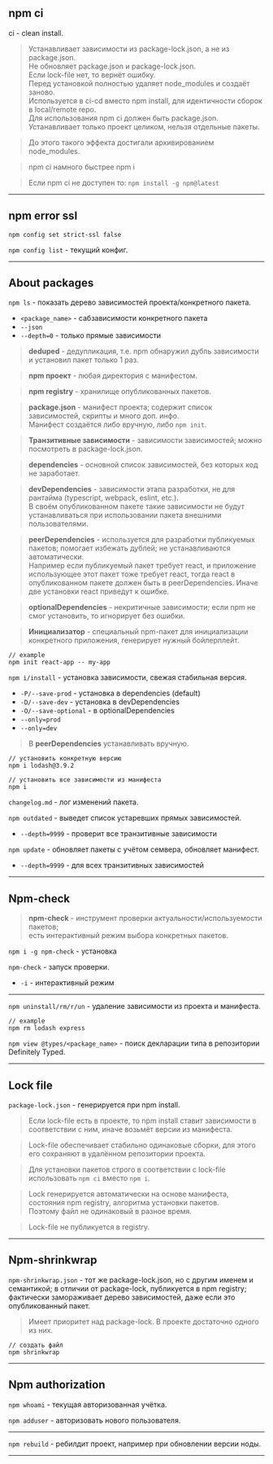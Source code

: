 ## npm ci

ci - clean install.

> Устанавливает зависимости из package-lock.json, а не из package.json.   
> Не обновляет package.json и package-lock.json.  
> Если lock-file нет, то вернёт ошибку.  
> Перед установкой полностью удаляет node_modules и создаёт заново.  
> Используется в ci-cd вместо npm install, для идентичности сборок в local/remote repo.  
> Для использования npm ci должен быть package.json.  
> Устанавливает только проект целиком, нельзя отдельные пакеты.  

> До этого такого эффекта достигали архивированием node_modules.

> npm ci намного быстрее npm i

> Если npm ci не доступен то: `npm install -g npm@latest`

___

## npm error ssl

`npm config set strict-ssl false`

`npm config list` - текущий конфиг.

___

## About packages

`npm ls` - показать дерево зависимостей проекта/конкретного пакета.
  - `<package_name>` - сабзависимости конкретного пакета
  - `--json`
  - `--depth=0` - только прямые зависимости

> **deduped** - дедупликация, т.е. npm обнаружил дубль зависимости и установил пакет только 1 раз.

> **npm проект** - любая директория с манифестом.

> **npm registry** - хранилище опубликованных пакетов.

> **package.json** - манифест проекта; содержит список зависимостей, скрипты и много доп. инфо.  
> Манифест создаётся либо вручную, либо `npm init`.

> **Транзитивные зависимости** - зависимости зависимостей; можно посмотреть в package-lock.json.

> **dependencies** - основной список зависимостей, без которых код не заработает.

> **devDependencies** - зависимости этапа разработки, не для рантайма (typescript, webpack, eslint, etc.).  
> В своём опубликованном пакете такие зависимости не будут устанавливаться при использовании пакета внешними пользователями.

> **peerDependencies** - используется для разработки публикуемых пакетов; помогает избежать дублей; не устанавливаются автоматически.  
> Например если публикуемый пакет требует react, и приложение использующее этот пакет тоже требует react, тогда react в опубликованном пакете должен быть в peerDependencies. Иначе две установки react приведут к ошибке.

> **optionalDependencies** - некритичные зависимости; если npm не смог установить, то игнорирует без ошибки.

> **Инициализатор** - специальный npm-пакет для инициализации конкретного приложения, генерирует нужный бойлерплейт.
```
// example
npm init react-app -- my-app
```

`npm i/install` - установка зависимости, свежая стабильная версия.
  - `-P/--save-prod` - установка в dependencies (default)
  - `-D/--save-dev` - установка в devDependencies
  - `-O/--save-optional` - в optionalDependencies
  - `--only=prod`
  - `--only=dev`

> В **peerDependencies** устанавливать вручную.

```
// установить конкретную версию
npm i lodash@3.9.2

// установить все зависимости из манифеста
npm i
```

`changelog.md` - лог изменений пакета.

`npm outdated` - выведет список устаревших прямых зависимостей.
  - `--depth=9999` - проверит все транзитивные зависимости

`npm update` - обновляет пакеты с учётом семвера, обновляет манифест.
  - `--depth=9999` - для всех транзитивных зависимостей

___

## Npm-check

> **npm-check** - инструмент проверки актуальности/используемости пакетов;  
> есть интерактивный режим выбора конкретных пакетов.

`npm i -g npm-check` - установка

`npm-check` - запуск проверки.
  - `-i` - интерактивный режим

___

`npm uninstall/rm/r/un` - удаление зависимости из проекта и манифеста.

```
// example
npm rm lodash express
```

`npm view @types/<package_name>` - поиск декларации типа в репозитории Definitely Typed.

___

## Lock file

`package-lock.json` - генерируется при npm install.

> Если lock-file есть в проекте, то npm install ставит зависимости в соответствии с ним, иначе возьмёт версии из манифеста.

> Lock-file обеспечивает стабильно одинаковые сборки, для этого его сохраняют в удалённом репозитории проекта.

> Для установки пакетов строго в соответствии с lock-file использовать `npm ci` вместо `npm i`.

> Lock генерируется автоматически на основе манифеста, состояния npm registry, алгоритма установки пакетов.  
> Поэтому файл не одинаковый в разное время.

> Lock-file не публикуется в registry.

___

## Npm-shrinkwrap

`npm-shrinkwrap.json` - тот же package-lock.json, но с другим именем и семантикой; в отличии от package-lock, публикуется в npm registry; фактически замораживает дерево зависимостей, даже если это опубликованный пакет.

> Имеет приоритет над package-lock. В проекте достаточно одного из них.

```
// создать файл
npm shrinkwrap
```
___

## Npm authorization

`npm whoami` - текущая авторизованная учётка.

`npm adduser` - авторизовать нового пользователя.

___

`npm rebuild` - ребилдит проект, например при обновлении версии ноды.

___


